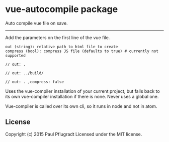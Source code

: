 # vue-autocompile package

Auto compile vue file on save.

---

Add the parameters on the first line of the vue file.

```
out (string): relative path to html file to create
compress (bool): compress JS file (defaults to true) # currently not supported
```

```
// out: .
```

```
// out: ../build/
```

```
// out: . ,compress: false
```

Uses the vue-compiler installation of your current project, but falls back to its own vue-compiler installation if there is none. Never uses a global one.

Vue-compiler is called over its own cli, so it runs in node and not in atom.

## License
Copyright (c) 2015 Paul Pflugradt
Licensed under the MIT license.
